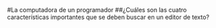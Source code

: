 #La computadora de un programador
##¿Cuáles son las cuatro características importantes que se deben buscar en un editor de texto?

